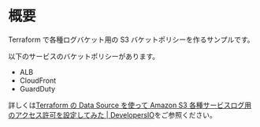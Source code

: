 # 概要
Terraform で各種ログバケット用の S3 バケットポリシーを作るサンプルです。

以下のサービスのバケットポリシーがあります。

- ALB
- CloudFront
- GuardDuty

詳しくは[Terraform の Data Source を使って Amazon S3 各種サービスログ用のアクセス許可を設定してみた | DevelopersIO](https://dev.classmethod.jp/articles/terraform-s3-permissions-using-data-source/)をご参照ください。